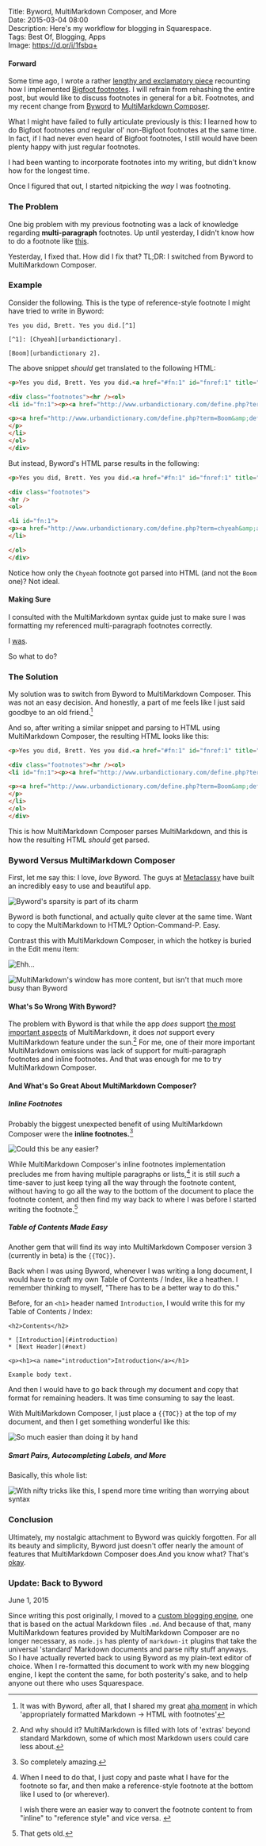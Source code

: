 Title: Byword, MultiMarkdown Composer, and More  
Date: 2015-03-04 08:00  
Description: Here's my workflow for blogging in Squarespace.  
Tags: Best Of, Blogging, Apps  
Image: https://d.pr/i/1fsbq+  
  
#### Forward

Some time ago, I wrote a rather [lengthy and exclamatory piece][1] recounting how I implemented [Bigfoot footnotes][2]. I will refrain from rehashing the entire post, but would like to discuss footnotes in general for a bit. Footnotes, and my recent change from [Byword][3] to [MultiMarkdown Composer][4].

What I might have failed to fully articulate previously is this: I learned how to do Bigfoot footnotes *and* regular ol' non-Bigfoot footnotes at the same time. In fact, if I had never even heard of Bigfoot footnotes, I still would have been plenty happy with just regular footnotes. 

I had been wanting to incorporate footnotes into my writing, but didn't know how for the longest time.

Once I figured that out, I started nitpicking the *way* I was footnoting.

### The Problem

One big problem with my previous footnoting was a lack of knowledge regarding **multi-paragraph** footnotes. Up until yesterday, I didn't know how to do a footnote like [this][5]. 

Yesterday, I fixed that. How did I fix that?  TL;DR: I switched from Byword to MultiMarkdown Composer.

### Example

Consider the following. This is the type of reference-style footnote I might have tried to write in Byword:

```nohighlight
Yes you did, Brett. Yes you did.[^1]

[^1]: [Chyeah][urbandictionary].

[Boom][urbandictionary 2].
```

The above snippet *should* get translated to the following HTML:

```html
<p>Yes you did, Brett. Yes you did.<a href="#fn:1" id="fnref:1" title="see footnote" class="footnote">1</a></p>

<div class="footnotes"><hr /><ol>
<li id="fn:1"><p><a href="http://www.urbandictionary.com/define.php?term=chyeah&amp;defid=2623427">Chyeah</a>.</p>

<p><a href="http://www.urbandictionary.com/define.php?term=Boom&amp;defid=3837129">Boom</a>.<a href="#fnref:1" title="return to article" class="reversefootnote">&#160;&#8617;</a>
</p>
</li>
</ol>
</div>
```

But instead, Byword's HTML parse results in the following:

```html
<p>Yes you did, Brett. Yes you did.<a href="#fn:1" id="fnref:1" title="see footnote" class="footnote">[1]</a></p>

<div class="footnotes">
<hr />
<ol>

<li id="fn:1">
<p><a href="http://www.urbandictionary.com/define.php?term=chyeah&amp;amp;defid=2623427">Chyeah</a>. <a href="#fnref:1" title="return to article" class="reversefootnote">&#160;&#8617;</a></p>
</li>

</ol>
</div>
```

Notice how only the `Chyeah` footnote got parsed into HTML (and not the `Boom` one)? Not ideal.

#### Making Sure

I consulted with the MultiMarkdown syntax guide just to make sure I was formatting my referenced multi-paragraph footnotes correctly.

I [was][6].

So what to do?

### The Solution

My solution was to switch from Byword to MultiMarkdown Composer. This was not an easy decision. And honestly, a part of me feels like I just said goodbye to an old friend.[^1]

And so, after writing a similar snippet and parsing to HTML using MultiMarkdown Composer, the resulting HTML looks like this:

```html
<p>Yes you did, Brett. Yes you did.<a href="#fn:1" id="fnref:1" title="see footnote" class="footnote">1</a></p>

<div class="footnotes"><hr /><ol>
<li id="fn:1"><p><a href="http://www.urbandictionary.com/define.php?term=chyeah&amp;defid=2623427">Chyeah</a>.</p>

<p><a href="http://www.urbandictionary.com/define.php?term=Boom&amp;defid=3837129">Boom</a>.<a href="#fnref:1" title="return to article" class="reversefootnote">&#160;&#8617;</a>
</p>
</li>
</ol>
</div>
```

This is how MultiMarkdown Composer parses MultiMarkdown, and this is how the resulting HTML *should* get parsed. 

### Byword Versus MultiMarkdown Composer

First, let me say this: I love, *love* Byword. The guys at [Metaclassy][7] have built an incredibly easy to use and beautiful app. 

![Byword's sparsity is part of its charm](https://d.pr/i/1fsbq+ "Byword's sparsity is part of its charm")

Byword is both functional, and actually quite clever at the same time. Want to copy the MultiMarkdown to HTML? Option-Command-P. Easy. 

Contrast this with MultiMarkdown Composer, in which the hotkey is buried in the Edit menu item:

![Ehh...](https://d.pr/i/fWNQ+ "Ehh")
<!-- {.screenshot} -->

![MultiMarkdown's window has more content, but isn't *that* much more busy than Byword](https://d.pr/i/emqI+ "MultiMarkdown's window has more content")

#### What's So Wrong With Byword?

The problem with Byword is that while the app *does* support [the most important aspects][8] of MultiMarkdown, it does *not* support every MultiMarkdown feature under the sun.[^2] For me, one of their more important MultiMarkdown omissions was lack of support for multi-paragraph footnotes and inline footnotes. And that was enough for me to try MultiMarkdown Composer.

#### And What's So Great About MultiMarkdown Composer?

##### Inline Footnotes

Probably the biggest unexpected benefit of using MultiMarkdown Composer were the **inline footnotes.**[^3]

![Could this be any easier?](https://d.pr/i/nOPD+ "Could this be any easier?")
<!-- {.screenshot} -->

While MultiMarkdown Composer's inline footnotes implementation precludes me  from having multiple paragraphs or lists,[^4] it is still *such* a time-saver to just keep tying all the way through the footnote content, without having to go all the way to the bottom of the document to place the footnote content, and then find my way back to where I was before I started writing the footnote.[^5]

##### Table of Contents Made Easy

Another gem that will find its way into MultiMarkdown Composer version 3 (currently in beta) is the `{{TOC}}`.

Back when I was using Byword, whenever I was writing a long document, I would have to craft my own Table of Contents / Index, like a heathen. I remember thinking to myself, "There has to be a better way to do this."

Before, for an `<h1>` header named `Introduction`, I would write this for my Table of Contents / Index:

```nohighlight
<h2>Contents</h2>

* [Introduction](#introduction)
* [Next Header](#next)

<p><h1><a name="introduction">Introduction</a></h1>

Example body text.
```

And then I would have to go back through my document and copy that format for remaining headers. It was time consuming to say the least.

With MultiMarkdown Composer, I just place a `{{TOC}}` at the top of my document, and then I get something wonderful like this:

![So much easier than doing it by hand](https://d.pr/i/1azBA+ "So much easier than doing it by hand" )
<!-- {.screenshot style="max-width: 75%"} -->

##### Smart Pairs, Autocompleting Labels, and More

Basically, this whole list:

![With nifty tricks like this, I spend more time writing than worrying about syntax](https://d.pr/i/1ad17+ "With nifty tricks like this, I spend more time writing than worrying about syntax")

### Conclusion

Ultimately, my nostalgic attachment to Byword was quickly forgotten. For all its beauty and simplicity, Byword just doesn't offer nearly the amount of features that MultiMarkdown Composer does.And you know what? That's [okay][9].

<aside class="update">

### Update: Back to Byword
<p class="updateTime"><time datetime="2015-06-01">June 1, 2015</time></p>

Since writing this post originally, I moved to a [custom blogging engine][10], one that is based on the actual Markdown files `.md`. And because of that, many MultiMarkdown features provided by MultiMarkdown Composer are no longer necessary, as `node.js` has plenty of `markdown-it` plugins that take the universal 'standard' Markdown documents and parse nifty stuff anyways. So I have actually reverted back to using Byword as my plain-text editor of choice. When I re-formatted this document to work with my new blogging engine, I kept the content the same, for both posterity's sake, and to help anyone out there who uses Squarespace.

</aside>

[^1]: It was with Byword, after all, that I shared my great [aha moment][a] in which 'appropriately formatted Markdown → HTML with footnotes'
[^2]: And why should it? MultiMarkdown is filled with lots of 'extras' beyond standard Markdown, some of which most Markdown users could care less about.
[^3]: So completely amazing.
[^4]: When I need to do that, I just copy and paste what I have for the footnote so far, and then make a reference-style footnote at the bottom like I used to (or wherever).
	<p style="display: inline;">I wish there were an easier way to convert the footnote content to from "inline" to "reference style" and vice versa.</p>
[^5]: That gets old.

[a]: http://dictionary.reference.com/browse/aha+moment "'Aha moment' defined"

[1]: /archive/2015/1/bigfoot-footntes-squarespace "My post about enabling Bigfoot footnotes in Squarespace"
[2]: http://www.bigfootjs.com "Bigfoot footnotes"
[3]: https://itunes.apple.com/us/app/byword/id420212497?mt=12&at=1l3vx9s "Byword on the Mac App Store"
[4]: https://itunes.apple.com/us/app/multimarkdown-composer-2/id593294811?mt=12&at=1l3vx9s "MultiMarkdown Composer 2 on the Mac App Store"
[5]: http://www.marco.org/2015/01/04/apple-lost-functional-high-ground#fnref:p0z3WgkpC1 "An example of a multi-paragraph footnote"
[6]: https://github.com/fletcher/MultiMarkdown/wiki/MultiMarkdown-Syntax-Guide#footnotes "MultiMarkdown's syntax guide for footnotes"
[7]: http://metaclassy.com "Creators of Byword"
[8]: http://bywordapp.com/markdown/guide.html "Byword's MultiMarkdown guide"
[9]: https://d.pr/i/14RQX+ "Left-side Dock.app"
[10]: /2015/6/1/introducing-theoveranalyzed-30 "My post introducing TheOverAnalyzezd 3.0"